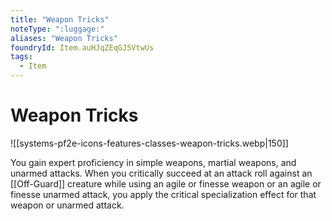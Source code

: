 ```yaml
---
title: "Weapon Tricks"
noteType: ":luggage:"
aliases: "Weapon Tricks"
foundryId: Item.auHJqZEqGJ5VtwUs
tags:
  - Item
---
```


# Weapon Tricks
![[systems-pf2e-icons-features-classes-weapon-tricks.webp|150]]

You gain expert proficiency in simple weapons, martial weapons, and unarmed attacks. When you critically succeed at an attack roll against an [[Off-Guard]] creature while using an agile or finesse weapon or an agile or finesse unarmed attack, you apply the critical specialization effect for that weapon or unarmed attack.

